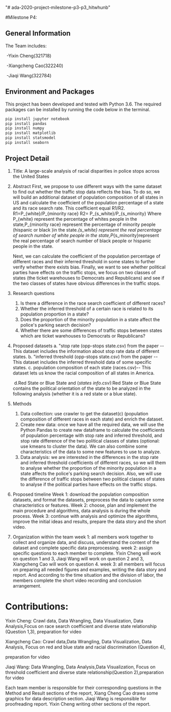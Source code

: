 "# ada-2020-project-milestone-p3-p3_hitwhunb" 

#Milestone P4:

## General Information

The Team includes:

​	-Yixin Cheng(321718)

​	-Xiangcheng Cao(322240)

​	-Jiaqi Wang(322784)

## Environment and Packages
This project has been developed and tested with Python 3.6. The required packages can be installed by running the code below in the terminal.

```bash
pip install jupyter notebook
pip install pandas
pip install numpy
pip install matplotlib
pip install statsmodel
pip install seaborn
```



## Project Detail


1. Title: A large-scale analysis of racial disparities in police stops across the United States

2. Abstract
   First, we propose to use different ways with the same dataset to find out whether the traffic stop data reflects the bias. To do so, we will build an additional  dataset of population composition of all states in US and calculate the coefficient of the population percentage of a state and its race search rate. This coefficient equal R1/R2.  R1=P_{white}/P_{minority race} R2= P_{s_white}/P_{s_minority} Where P_{white} represent the percentage of whites people in the state,P_{minority race}  represent the percentage of minority people (hispanic or black )in the state._{s_white} represent the real percentage of search number of white people in the state,P_{s_minority}represent the real percentage of search number of black people or hispanic people in the state.

    Next, we can calculate the coefficient of the population percentage of different races  and their inferred threshold in some states to further verify whether there exists bias. Finally, we want to see whether political parties have effects on the traffic stops, we focus on two classes of states (the ticket warehouses to Democrats and Republicans) and see if the two classes of states have obvious differences in  the traffic stops.

3. Research questions
    1. Is there a difference in the race search coefficient of different races?
    2. Whether the inferred threshold of a certain race is related to its population proportion in a state?
    3. Does the proportion of the minority population in a state affect the police's parking search decision?
    4. Whether there are some differences of traffic stops between states which are ticket warehouses to Democrats or Republicans?

4. Proposed datasets
         a. "stop rate (opp-stops state.csv) from the paper -- This dataset includes the information about stop rate data of different states.
         b. "inferred threshold (opp-stops state.csv) from the paper -- This dataset includes the inferred threshold data of some specific states.
         c. population composition of each state (races.csv)-- This dataset lets us know the racial composition of all states in America.

   ​	 d.Red State or Blue State and (*states info.csv*):Red State or Blue State contains the political orientation of the state to be analyzed in the following analysis (whether it is a red state or a blue state).

5. Methods
    1. Data collection: use crawler to get the dataset(c) (population composition of different races in each state) and enrich the dataset.
    2. Create new data: once we have all the required data, we will use the Python Pandas to create new dataframe to calculate the coefficients of population  percentage with stop rate and inferred threshold, and stop rate difference of the two political classes of states (optional: use kmeans to cluster the data). We  can also combine some characteristics of the data to some new features to use to analyze.
    3. Data analysis: we are interested in the differences in the stop rate and inferred threshold coefficients of different races, so we will them to analyse whether the proportion of the minority population in a state affects the police's parking search decision. Also, we will use the difference of traffic stops between two political classes of states to analyse if the political parties have effects on the traffic stops.

6. Proposed timeline
     Week 1: download the population composition datasets, and format the datasets, preprocess the data to capture some characteristics or features. 
     Week 2: choose, plan and implement the main procedure and algorithms, data analysis is during the whole process.
     Week 3: continue with analysis and optimize the algorithms, improve the initial ideas and results, prepare the data story and the short video.

7. Organization within the team
    week 1: all members work together to collect and organize data, and discuss, understand the content of the dataset and complete specific data preprocessing.
    week 2: assign specific questions to each member to complete. Yixin Cheng will work on question 1 and 3, Jiaqi Wang will work on question 2 and 3, Xiangcheng  Cao will work on question 4.
    week 3: all members will focus on preparing all needed figures and examples, writing the data story and report. And according to the time situation and the  division of labor, the members complete the short video recording and conclusion arrangement.



# Contributions:

Yixin Cheng: Crawl data, Data Wrangling, Data Visualization, Data Analysis,Focus on race search coefficient and  diverse state relationship (Question 1,3), preparation for video

Xiangcheng Cao: Crawl data,Data Wrangling, Data Visualization,  Data Analysis, Focus on red and blue state and racial discrimination (Question 4),

preparation for video

Jiaqi Wang: Data Wrangling, Data Analysis,Data Visualization,  Focus on threshold coefficient and diverse state relationship(Question 2),preparation for video

Each team member is responsible for their corresponding questions in the Method and Result sections of the report, Xiang Cheng Cao draws some graphics  for data description section. Jiaqi Wang is responsible for proofreading report.  Yixin Cheng writing other sections of the report.



